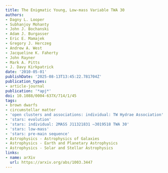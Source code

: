 ```yaml
---
title: The Enigmatic Young, Low-mass Variable TWA 30
authors:
- Dagny L. Looper
- Subhanjoy Mohanty
- John J. Bochanski
- Adam J. Burgasser
- Eric E. Mamajek
- Gregory J. Herczeg
- Andrew A. West
- Jacqueline K. Faherty
- John Rayner
- Mark A. Pitts
- J. Davy Kirkpatrick
date: '2010-05-01'
publishDate: '2025-08-13T13:45:22.781704Z'
publication_types:
- article-journal
publication: '*apj*'
doi: 10.1088/0004-637X/714/1/45
tags:
- brown dwarfs
- circumstellar matter
- 'open clusters and associations: individual: TW Hydrae Association'
- 'stars: evolution'
- 'stars: individual: 2MASS J11321831 –3019518 TWA 30'
- 'stars: low-mass'
- 'stars: pre-main sequence'
- Astrophysics - Astrophysics of Galaxies
- Astrophysics - Earth and Planetary Astrophysics
- Astrophysics - Solar and Stellar Astrophysics
links:
- name: arXiv
  url: https://arxiv.org/abs/1003.3447
---
```

